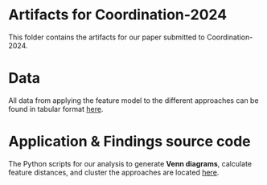 # Artifacts for Coordination-2024
This folder contains the artifacts for our paper submitted to Coordination-2024.

# Data
All data from applying the feature model to the different approaches can be found in tabular format [here](./classification.xlsx).

# Application & Findings source code
The Python scripts for our analysis to generate **Venn diagrams**, calculate feature distances, and cluster the approaches are located [here](./python-scripts/).
